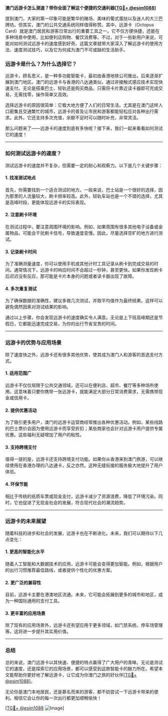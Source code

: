 **澳门远游卡怎么测速？带你全面了解这个便捷的交通利器[[TG💪+ @esim1088](https://t.me/s/esim1088)]**

提到澳门，大家的第一印象可能是繁华的赌场、美味的葡式蛋挞以及迷人的大三巴牌坊。但其实，澳门的公共交通系统同样值得称赞。其中，远游卡（Octopus Card）就是澳门居民和游客日常出行的重要工具之一。它不仅方便快捷，还能在多种场景中使用，比如便利店购物、餐饮消费等。不过，对于一些新用户来说，可能对如何测试远游卡的速度感到好奇。这篇文章就带大家深入了解远游卡的使用方法、速度测试技巧，以及它为何成为澳门不可或缺的生活助手。

### **远游卡是什么？为什么选择它？**

远游卡，顾名思义，是一种多功能智能卡，最初由香港地铁公司推出，后来逐渐扩展到澳门地区。澳门的远游卡与香港的八达通类似，通过非接触式感应技术实现快速支付。无论是搭乘巴士、轻轨还是购买商品，只需将卡片靠近读卡器即可完成交易，无需找零，操作简单又高效。

选择远游卡的原因很简单：它极大地方便了人们的日常生活。尤其是在澳门这样人口密集且交通繁忙的城市，远游卡的普及让市民和游客都能轻松应对各种出行需求。此外，它还支持多次充值，余额不足时可以随时补充，非常灵活。

那么问题来了——远游卡的速度到底有多快呢？接下来，我们一起来看看如何测试它的速度！

---

### **如何测试远游卡的速度？**

测试远游卡的速度并不复杂，但需要一定的耐心和观察力。以下是几个关键步骤：

#### **1. 找准测试地点**
首先，你需要找到一个适合测试的地方。一般来说，巴士站是一个很好的选择，因为那里的人流量较大，刷卡频率较高。此外，轻轨车站也是一个不错的选择，尤其是高峰时段，更能体现远游卡的实际表现。

#### **2. 注意刷卡环境**
在测试过程中，要注意周围环境的影响。例如，如果周围有很多其他电子设备或金属物品，可能会干扰刷卡信号，导致速度变慢。因此，尽量选择空旷的地方进行测试。

#### **3. 记录刷卡时间**
为了准确测量速度，你可以使用手机或其他计时工具记录从刷卡到完成交易的时间。通常情况下，远游卡的响应时间不会超过一秒钟，甚至更快。如果你发现刷卡后迟迟没有反应，那可能是卡片本身的问题或者读卡器出现了故障。

#### **4. 多次重复测试**
为了确保数据的准确性，建议多做几次测试，并取平均值作为最终结果。这样可以避免偶然因素对测试结果的影响。

通过以上步骤，你会发现远游卡的速度确实令人满意。无论是上下班高峰期还是节假日，它都能迅速完成交易，为你的出行节省宝贵的时间。

---

### **远游卡的优势与应用场景**

除了速度快之外，远游卡还有很多其他优势，使其成为澳门人和游客的首选支付方式。

#### **1. 适用范围广**
远游卡不仅仅局限于公共交通领域，还可以在便利店、超市、餐厅等多种场所使用。这意味着只要你携带一张远游卡，就能满足大部分日常消费需求，无需携带现金或信用卡。

#### **2. 提供优惠活动**
为了吸引更多用户，澳门的远游卡运营商经常推出各种优惠活动。例如，某些线路的巴士票价会因为使用远游卡而享受折扣；某些商家也会针对远游卡用户提供专属优惠。这些福利无疑增加了用户的粘性。

#### **3. 支持跨境支付**
值得一提的是，远游卡还支持跨境支付功能。如果你从香港来到澳门旅游，可以继续使用在香港办理的八达通卡，反之亦然。这种无缝衔接的服务极大地提升了用户体验。

#### **4. 环保节能**
相比于传统的纸质车票或现金支付，远游卡减少了资源浪费，降低了环境污染。同时，它也促进了无现金社会的发展，符合现代社会的潮流趋势。

---

### **远游卡的未来展望**

随着科技的进步和社会的发展，远游卡也在不断进化。未来，我们可以期待以下几点变化：

#### **1. 更高的智能化水平**
随着人工智能和大数据技术的应用，远游卡可能会变得更加智能。例如，根据用户的出行习惯推荐最佳路线，或者提供个性化的优惠方案。

#### **2. 更广泛的兼容性**
目前，远游卡主要在港澳地区流通。未来，它可能会拓展到更多的城市和地区，成为一种国际通用的支付工具。

#### **3. 更丰富的应用场景**
除了现有的应用场景外，远游卡还有望应用于更多领域，如门禁系统、停车场管理等。这将进一步提升其实用价值。

---

### **总结**

总的来说，澳门远游卡以其快速、便捷的特点赢得了广大用户的青睐。无论是测试它的速度，还是探索它的应用场景，都可以感受到这款智能卡的魅力所在。希望本文能帮助你更好地了解远游卡，让它成为你澳门之旅的好伙伴[[TG💪+ @esim1088](https://t.me/s/esim1088)]。

无论你是澳门本地居民，还是慕名而来的游客，都不妨尝试一下远游卡带来的便利。相信它会让你的每一次出行都更加顺畅愉快！

[[TG💪+ @esim1088](https://t.me/s/esim1088) ![Image](https://i.postimg.cc/4NQfJmqS/Snipaste-2025-05-13-00-14-12.png)]